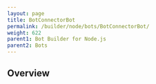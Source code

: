 ```yaml
---
layout: page
title: BotConnectorBot
permalink: /builder/node/bots/BotConnectorBot/
weight: 622
parent1: Bot Builder for Node.js
parent2: Bots
---
```


## Overview
